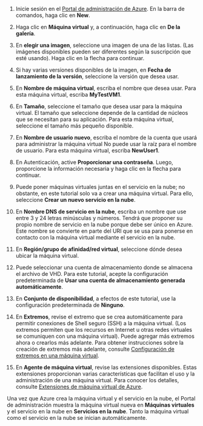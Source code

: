 ﻿1. Inicie sesión en el [Portal de administración de Azure](http://manage.windowsazure.com).
En la barra de comandos, haga clic en **New**.

2. Haga clic en **Máquina virtual** y, a continuación, haga clic en **De la galería**.

3. En **elegir una imagen**, seleccione una imagen de una de las listas. (Las imágenes disponibles pueden ser diferentes según la suscripción que esté usando). Haga clic en la flecha para continuar.

4. Si hay varias versiones disponibles de la imagen, en **Fecha de lanzamiento de la versión**, seleccione la versión que desea usar.

5. En **Nombre de máquina virtual**, escriba el nombre que desea usar. Para esta máquina virtual, escriba **MyTestVM1**.

6. En **Tamaño**, seleccione el tamaño que desea usar para la máquina virtual. El tamaño que seleccione depende de la cantidad de núcleos que se necesitan para su aplicación.  Para esta máquina virtual, seleccione el tamaño más pequeño disponible.

7. En **Nombre de usuario nuevo**, escriba el nombre de la cuenta que usará para administrar la máquina virtual No puede usar la raíz para el nombre de usuario. Para esta máquina virtual, escriba **NewUser1**.

8. En Autenticación, active **Proporcionar una contraseña**. Luego, proporcione la información necesaria y haga clic en la flecha para continuar.

9. Puede poner máquinas virtuales juntas en el servicio en la nube; no obstante, en este tutorial solo va a crear una máquina virtual. Para ello, seleccione **Crear un nuevo servicio en la nube**.

10. En **Nombre DNS de servicio en la nube**, escriba un nombre que use entre 3 y 24 letras minúsculas y números. Tendrá que proponer su propio nombre de servicio en la nube porque debe ser único en Azure. Este nombre se convierte en parte del URI que se usa para ponerse en contacto con la máquina virtual mediante el servicio en la nube.

11. En **Región/grupo de afinidad/red virtual**, seleccione dónde desea ubicar la máquina virtual.

12. Puede seleccionar una cuenta de almacenamiento donde se almacena el archivo de VHD. Para este tutorial, acepte la configuración predeterminada de **Usar una cuenta de almacenamiento generada automáticamente**.

13. En **Conjunto de disponibilidad**, a efectos de este tutorial, use la configuración predeterminada de **Ninguno**. 

14.	En **Extremos**, revise el extremo que se crea automáticamente para permitir conexiones de Shell seguro (SSH) a la máquina virtual. (Los extremos permiten que los recursos en Internet u otras redes virtuales se comuniquen con una máquina virtual). Puede agregar más extremos ahora o crearlos más adelante. Para obtener instrucciones sobre la creación de extremos más adelante, consulte [Configuración de extremos en una máquina virtual](http://azure.microsoft.com/documentation/articles/virtual-machines-set-up-endpoints/).

15.  En **Agente de máquina virtual**, revise las extensiones disponibles. Estas extensiones proporcionan varias características que facilitan el uso y la administración de una máquina virtual. Para conocer los detalles, consulte [Extensiones de máquina virtual de Azure](http://go.microsoft.com/FWLink/p/?LinkID=390493). 


Una vez que Azure crea la máquina virtual y el servicio en la nube, el Portal de administración muestra la máquina virtual nueva en **Máquinas virtuales** y el servicio en la nube en **Servicios en la nube**. Tanto la máquina virtual como el servicio en la nube se inician automáticamente.
<!--HONumber=45--> 
